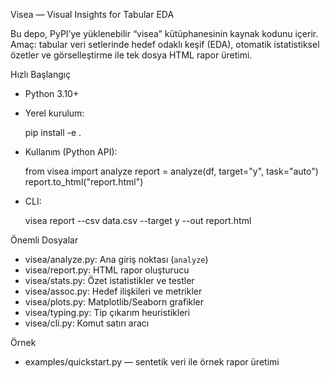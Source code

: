 Visea — Visual Insights for Tabular EDA

Bu depo, PyPI’ye yüklenebilir “visea” kütüphanesinin kaynak kodunu içerir. Amaç: tabular veri setlerinde hedef odaklı keşif (EDA), otomatik istatistiksel özetler ve görselleştirme ile tek dosya HTML rapor üretimi.

Hızlı Başlangıç
- Python 3.10+
- Yerel kurulum:

  pip install -e .

- Kullanım (Python API):

  from visea import analyze
  report = analyze(df, target="y", task="auto")
  report.to_html("report.html")

- CLI:

  visea report --csv data.csv --target y --out report.html

Önemli Dosyalar
- visea/analyze.py: Ana giriş noktası (`analyze`)
- visea/report.py: HTML rapor oluşturucu
- visea/stats.py: Özet istatistikler ve testler
- visea/assoc.py: Hedef ilişkileri ve metrikler
- visea/plots.py: Matplotlib/Seaborn grafikler
- visea/typing.py: Tip çıkarım heuristikleri
- visea/cli.py: Komut satırı aracı

Örnek
- examples/quickstart.py — sentetik veri ile örnek rapor üretimi
